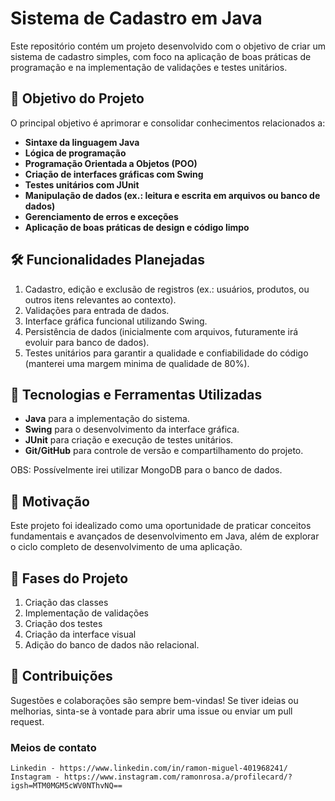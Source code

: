 # Sistema de Cadastro em Java  

Este repositório contém um projeto desenvolvido com o objetivo de criar um sistema de cadastro simples, com foco na aplicação de boas práticas de programação e na implementação de validações e testes unitários.  

## 🎯 Objetivo do Projeto  

O principal objetivo é aprimorar e consolidar conhecimentos relacionados a:  
- **Sintaxe da linguagem Java**  
- **Lógica de programação**  
- **Programação Orientada a Objetos (POO)**  
- **Criação de interfaces gráficas com Swing**  
- **Testes unitários com JUnit**  
- **Manipulação de dados (ex.: leitura e escrita em arquivos ou banco de dados)**  
- **Gerenciamento de erros e exceções**  
- **Aplicação de boas práticas de design e código limpo**  

## 🛠️ Funcionalidades Planejadas  

1. Cadastro, edição e exclusão de registros (ex.: usuários, produtos, ou outros itens relevantes ao contexto).  
2. Validações para entrada de dados.  
3. Interface gráfica funcional utilizando Swing.  
4. Persistência de dados (inicialmente com arquivos, futuramente irá evoluir para banco de dados).  
5. Testes unitários para garantir a qualidade e confiabilidade do código (manterei uma margem minima de qualidade de 80%).  

## 🧪 Tecnologias e Ferramentas Utilizadas  

- **Java** para a implementação do sistema.  
- **Swing** para o desenvolvimento da interface gráfica.  
- **JUnit** para criação e execução de testes unitários.  
- **Git/GitHub** para controle de versão e compartilhamento do projeto.

OBS: Possívelmente irei utilizar MongoDB para o banco de dados. 

## 🚀 Motivação  

Este projeto foi idealizado como uma oportunidade de praticar conceitos fundamentais e avançados de desenvolvimento em Java, além de explorar o ciclo completo de desenvolvimento de uma aplicação.  

## 📌 Fases do Projeto

1. Criação das classes
2. Implementação de validações
3. Criação dos testes
4. Criação da interface visual
5. Adição do banco de dados não relacional.


## 🌟 Contribuições  

Sugestões e colaborações são sempre bem-vindas! Se tiver ideias ou melhorias, sinta-se à vontade para abrir uma issue ou enviar um pull request.  

  ### Meios de contato
    Linkedin - https://www.linkedin.com/in/ramon-miguel-401968241/
    Instagram - https://www.instagram.com/ramonrosa.a/profilecard/?igsh=MTM0MGM5cWV0NThvNQ==

